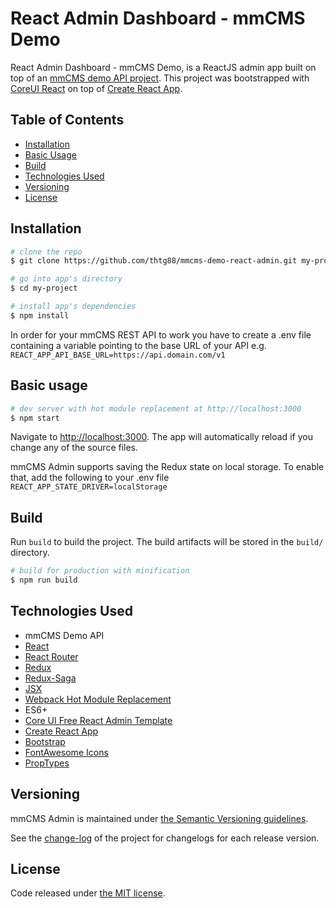 # React Admin Dashboard - mmCMS Demo
React Admin Dashboard - mmCMS Demo, is a ReactJS admin app built on top of an [mmCMS demo API project](https://github.com/thtg88/mmcms-demo-api).
This project was bootstrapped with [CoreUI React](https://github.com/coreui/coreui-free-react-admin-template) on top of [Create React App](https://github.com/facebook/create-react-app).

## Table of Contents

* [Installation](#installation)
* [Basic Usage](#basic-usage)
* [Build](#build)
* [Technologies Used](#technologies-used)
* [Versioning](#versioning)
* [License](#license)

## Installation

``` bash
# clone the repo
$ git clone https://github.com/thtg88/mmcms-demo-react-admin.git my-project

# go into app's directory
$ cd my-project

# install app's dependencies
$ npm install
```
In order for your mmCMS REST API to work you have to create a .env file containing a variable pointing to the base URL of your API e.g. ```REACT_APP_API_BASE_URL=https://api.domain.com/v1```


## Basic usage

``` bash
# dev server with hot module replacement at http://localhost:3000
$ npm start
```

Navigate to [http://localhost:3000](http://localhost:3000). The app will automatically reload if you change any of the source files.

mmCMS Admin supports saving the Redux state on local storage. To enable that, add the following to your .env file ```REACT_APP_STATE_DRIVER=localStorage```

## Build

Run `build` to build the project. The build artifacts will be stored in the `build/` directory.

```bash
# build for production with minification
$ npm run build
```

## Technologies Used
- mmCMS Demo API
- [React](https://reactjs.org/)
- [React Router](https://www.npmjs.com/package/react-router)
- [Redux](https://redux.js.org/)
- [Redux-Saga](https://redux-saga.js.org/)
- [JSX](https://jsx.github.io/)
- [Webpack Hot Module Replacement](https://webpack.js.org/concepts/hot-module-replacement/)
- ES6+
- [Core UI Free React Admin Template](https://coreui.io/react/)
- [Create React App](https://github.com/facebook/create-react-app)
- [Bootstrap](https://getbootstrap.com/)
- [FontAwesome Icons](https://fontawesome.com/v4.7.0/icons/)
- [PropTypes](https://www.npmjs.com/package/prop-types)

## Versioning

mmCMS Admin is maintained under [the Semantic Versioning guidelines](http://semver.org/).

See the [change-log](https://github.com/thtg88/mmcms-admin/blob/master/CHANGELOG.md) of the project for changelogs for each release version.

## License

Code released under [the MIT license](LICENSE).
